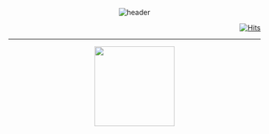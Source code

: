<p align='center'><img src="https://capsule-render.vercel.app/api?type=wave&color=auto&height=300&section=header&text=SJH%20Github!&fontSize=90" alt="header" data-canonical-src="https://capsule-render.vercel.app/api?type=wave&color=auto&height=300&section=header&text=SJH%20Github!&fontSize=90" style="max-width: 100%;">
</p>

<p align="right">
<a href="https://github.com/jjhcom">
<img alt="Hits" src="https://hits.seeyoufarm.com/api/count/incr/badge.svg?url=https%3A%2F%2Fgithub.com%2Fjjhcom&count_bg=%23BDADFA&title_bg=%234266FF&icon=tapas.svg&icon_color=%23E7E7E7&title=hits&edge_flat=false"/>
</a></p>

---

<p align='center'><img height="160px" src="https://github-readme-stats.vercel.app/api?username=jjhcom" data-canonical-src="[https://github-readme-stats.vercel.app/api?username=jjhcom]([https://github.com/jjhcom/github-readme-stats]&amp;show_icons=true&amp;theme=radical&amp;title_color=7E6BC4&amp;bg_color=FFF5EA%border_color=7E6BC4&amp;text_color=C79ECF&amp;count_private=true&amp;icon_color=4A266A" style="max-width: 100%;"></p>


